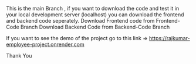 This is the main Branch , if you want to download the code and test it in your local development server (localhost) you can download the frontend and backend code seperately.
Download Frontend code from Frontend-Code Branch
Download Backend Code from Backend-Code Branch

If you want to see the demo of the project go to this link => https://rajkumar-employee-project.onrender.com

Thank You

